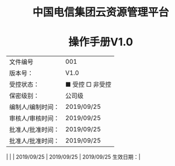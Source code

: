 




# <center>中国电信集团云资源管理平台</center>
# <center>操作手册V1.0</center>

<table>
    <tr>
        <td>文件编号</td>
        <td>001</td>
    </tr>
    <tr>
        <td>版本号：</td>
        <td>V1.0</td>
    </tr>
    <tr> 
        <td>受控状态：</td> 
        <td>■ 受控 □ 非受控</td> 
    </tr>
    <tr> 
        <td>保密级别：</td> 
        <td>公司级</td> 
    </tr>
    <tr> 
        <td>编制人/编制时间：</td> 
        <td>2019/09/25</td> 
    </tr>
    <tr> 
        <td>审核人/审核时间：</td> 
        <td>2019/09/25</td> 
    </tr>
    <tr> 
        <td>批准人/批准时间：</td> 
        <td>2019/09/25</td> 
    </tr>
  <tr> 
        <td>批准人/批准时间：</td> 
        <td>2019/09/25</td> 
    </tr>
</table>
| 
|
| 2019/09/25
| 2019/09/25
| 2019/09/25
生效日期：| 




